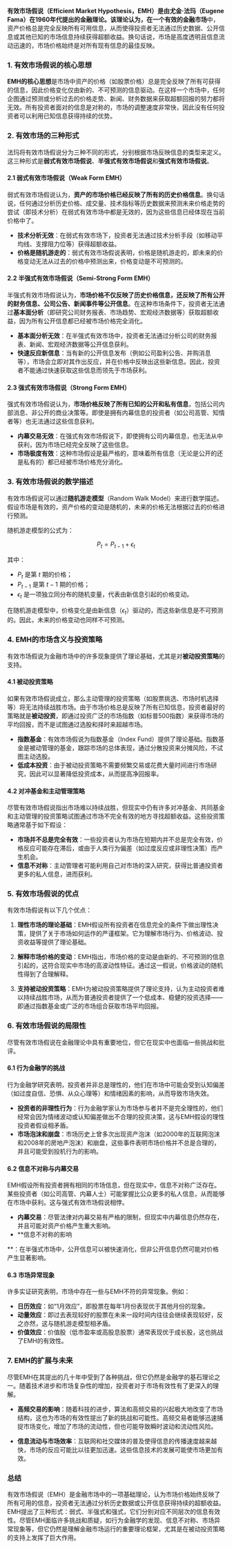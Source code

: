 **有效市场假说（Efficient Market Hypothesis，EMH）**是由尤金·法玛（Eugene Fama）在1960年代提出的金融理论。该理论认为，在一个**有效的金融市场**中，资产价格总是完全反映所有可用信息，从而使得投资者无法通过历史数据、公开信息或其他已知的市场信息持续获得超额收益。换句话说，市场是高度透明且信息流动迅速的，市场价格始终是对所有现有信息的最佳反映。

### 1. 有效市场假说的核心思想

**EMH的核心思想**是市场中资产的价格（如股票价格）总是完全反映了所有可获得的信息，因此价格变化仅由新的、不可预测的信息驱动。在这样一个市场中，任何企图通过预测或分析过去的价格走势、新闻、财务数据来获取超额回报的努力都将无效。所有投资者面对的信息是对称的，市场的调整速度非常快，因此没有任何投资者可以利用已知信息获得持续的优势。

### 2. 有效市场的三种形式

法玛将有效市场假说分为三种不同的形式，分别根据市场反映信息的类型来定义。这三种形式是**弱式有效市场假说**、**半强式有效市场假说**和**强式有效市场假说**。

#### 2.1 弱式有效市场假说（Weak Form EMH）

弱式有效市场假说认为，**资产的市场价格已经反映了所有的历史价格信息**。换句话说，任何通过分析历史价格、成交量、技术指标等历史数据来预测未来价格走势的尝试（即技术分析）在弱式有效市场中都是无效的，因为这些信息已经体现在当前价格中了。

- **技术分析无效**：在弱式有效市场下，投资者无法通过技术分析手段（如移动平均线、支撑阻力位等）获得超额收益。
- **价格是随机游走的**：弱式有效市场假说表明，价格是随机游走的，即未来的价格变动无法从过去的价格中预测出来，价格变动是不可预测的。

#### 2.2 半强式有效市场假说（Semi-Strong Form EMH）

半强式有效市场假说认为，**市场价格不仅反映了历史价格信息，还反映了所有公开的财务信息、公司公告、新闻事件等公开信息**。在这种市场条件下，投资者无法通过**基本面分析**（即研究公司财务报表、市场趋势、宏观经济数据等）获取超额收益，因为所有公开信息都已经被市场价格完全消化。

- **基本面分析无效**：在半强式有效市场中，投资者无法通过分析公司的财务报表、新闻、宏观经济数据等公开信息获利。
- **快速反应新信息**：当有新的公开信息发布（例如公司盈利公告、并购消息等），市场会立即对其作出反应，并在价格中反映出这些新信息。因此，投资者不能通过快速获取这些信息而领先于市场获利。

#### 2.3 强式有效市场假说（Strong Form EMH）

强式有效市场假说认为，**市场价格反映了所有已知的公开和私有信息**，包括公司内部消息、非公开的商业决策等。即使是拥有内幕信息的投资者（如公司高管、知情者等）也无法通过这些信息获利。

- **内幕交易无效**：在强式有效市场假说下，即使拥有公司内幕信息，也无法从中获利，因为市场已经完全反映了这些信息。
- **市场极度有效**：这种市场假设是最严格的，意味着所有信息（无论是公开的还是私有的）都已经被市场价格充分消化。

### 3. 有效市场假说的数学描述

有效市场假说可以通过**随机游走模型**（Random Walk Model）来进行数学描述。假设市场是有效的，资产价格的变动是随机的，未来的价格无法根据过去的价格进行预测。

随机游走模型的公式为：

$$
P_t = P_{t-1} + \epsilon_t
$$

其中：
- $P_t$ 是第 $t$ 期的价格；
- $P_{t-1}$ 是第 $t-1$ 期的价格；
- $\epsilon_t$ 是一项独立同分布的随机变量，代表由新信息引起的价格变动。

在随机游走模型中，价格变化是由新信息（$\epsilon_t$）驱动的，而这些新信息是不可预测的。因此，未来的价格变动也同样不可预测。

### 4. EMH的市场含义与投资策略

有效市场假说为金融市场中的许多现象提供了理论基础，尤其是对**被动投资策略**的支持。

#### 4.1 被动投资策略

如果有效市场假说成立，那么主动管理的投资策略（如股票挑选、市场时机选择等）将无法持续战胜市场。由于市场价格总是反映了所有已知信息，投资者最好的策略就是**被动投资**，即通过投资广泛的市场指数（如标普500指数）来获得市场的平均回报，而不是试图通过选股和择时来超越市场。

- **指数基金**：有效市场假说为指数基金（Index Fund）提供了理论基础。指数基金是被动管理的基金，跟踪市场的总体表现，通过分散投资来分摊风险，不试图主动选股。
- **低成本投资**：由于被动投资策略不需要频繁交易或花费大量时间进行市场研究，因此可以显著降低投资成本，从而提高净回报率。

#### 4.2 对冲基金和主动管理策略

尽管有效市场假说指出市场难以持续战胜，但现实中仍有许多对冲基金、共同基金和主动管理的投资策略试图通过市场不完全有效的地方寻找超额收益。这些投资策略通常基于如下假设：

- **市场并不总是完全有效**：一些投资者认为市场在短期内并不总是完全有效，价格反应可能存在滞后，或由于人类行为偏差（如过度反应或非理性决策）而产生机会。
- **信息不对称**：主动管理者可能利用自己对市场的深入研究，获得比普通投资者更多的私人信息，进而获利。

### 5. 有效市场假说的优点

有效市场假说有以下几个优点：

1. **理性市场的理论基础**：EMH假设所有投资者在信息完全的条件下做出理性决策，提供了关于市场如何运作的严谨框架。它为理解市场行为、价格波动、投资收益等提供了理论基础。
   
2. **解释市场价格的变动**：EMH指出，市场价格的变动是由新的、不可预测的信息引起的，这符合现实中市场的高波动性特征。通过这一假说，价格波动的随机性得到了合理解释。

3. **支持被动投资策略**：EMH为被动投资策略提供了理论支持，认为主动投资者难以持续战胜市场，从而为普通投资者提供了一个低成本、稳健的投资选择——即通过指数基金或广泛的市场组合获取市场平均回报。

### 6. 有效市场假说的局限性

尽管有效市场假说在金融理论中具有重要地位，但它在现实中也面临一些挑战和批评。

#### 6.1 行为金融学的挑战

行为金融学研究表明，投资者并非总是理性的，他们在市场中可能会受到认知偏差（如过度自信、恐惧、从众心理等）和情绪因素的影响，从而导致市场失效。

- **投资者的非理性行为**：行为金融学家认为市场参与者并不是完全理性的，他们经常会因为情绪波动或认知偏差做出不合理的投资决策，这与EMH假设的理性投资者假设相矛盾。
- **市场泡沫和崩盘**：市场历史上曾多次出现资产泡沫（如2000年的互联网泡沫和2008年的房地产泡沫）和崩盘，这些事件表明市场价格并不总是合理的，并且可能受到投机行为的影响。

#### 6.2 信息不对称与内幕交易

EMH假设所有投资者拥有相同的市场信息，但在现实中，信息不对称广泛存在。某些投资者（如公司高管、内幕人士）可能掌握比公众更多的私人信息，从而能够在市场中获利。这与强式有效市场假说相悖。

- **内幕交易**：尽管法律对内幕交易有严格的限制，但现实中内幕信息仍然存在，并且可能对资产价格产生重大影响。
- **信息不对称的影响

**：在半强式市场中，公开信息可以被快速消化，但非公开信息仍然可能对价格产生显著影响。

#### 6.3 市场异常现象

许多实证研究表明，市场中存在一些与EMH不符的异常现象。例如：

- **日历效应**：如“1月效应”，即股票在每年1月份表现优于其他月份的现象。
- **动量效应**：即过去表现较好的股票在未来一段时间内往往会继续表现较好，反之亦然，这与随机游走模型相矛盾。
- **价值效应**：价值股（低市盈率或高股息股票）通常表现优于成长股，这也挑战了EMH的有效性。

### 7. EMH的扩展与未来

尽管EMH在其提出的几十年中受到了各种挑战，但它仍然是金融学的基石理论之一。随着技术进步和市场复杂性的增加，投资者对于市场有效性有了更深入的理解。

- **高频交易的影响**：随着科技的进步，算法和高频交易的兴起极大地改变了市场结构，这也为市场的有效性提出了新的挑战和可能性。高频交易者能够迅速捕捉市场变化，增加了市场的流动性，但也可能导致瞬时波动和流动性风险。
  
- **信息流动与市场效率**：互联网和社交媒体的普及使得信息的传播速度越来越快，市场的反应可能比以往更加迅速。这些信息技术的发展可能使市场更加有效。

### 总结

有效市场假说（EMH）是金融市场中的一项基础理论，认为市场价格始终反映了所有可用的信息，投资者无法通过分析历史数据或公开信息获得持续的超额收益。EMH提出了三种形式：弱式、半强式和强式，它们分别对应不同层次的信息有效性。尽管EMH面临许多挑战和质疑，如行为金融学的发现、信息不对称、市场异常现象等，但它仍然是理解金融市场运行的重要理论框架，尤其是在被动投资策略的支持上发挥了巨大作用。